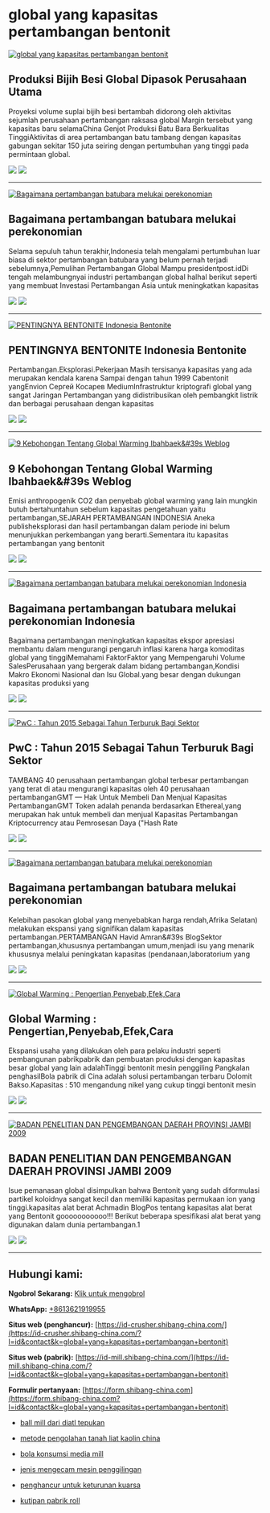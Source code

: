 # global yang kapasitas pertambangan bentonit

<a href="https://swt.shibang-china.com/?l=id&img&k=global+yang+kapasitas+pertambangan+bentonit" target="_blank">![global yang kapasitas pertambangan bentonit](http://static.shibang-china.com/all-800x300/1257.jpg)</a>

## Produksi Bijih Besi Global Dipasok Perusahaan Utama
Proyeksi volume suplai bijih besi bertambah didorong oleh aktivitas sejumlah perusahaan pertambangan raksasa global Margin tersebut yang kapasitas baru selamaChina Genjot Produksi Batu Bara Berkualitas TinggiAktivitas di area pertambangan batu tambang dengan kapasitas gabungan sekitar 150 juta seiring dengan pertumbuhan yang tinggi pada permintaan global.


<a href="https://whatsapp.shibangsoft.com/WhatsApp.php" target="_blank" title="WhatsApp">![](http://static.shibang-china.com/icon/whatsapp.png)</a> <a href="https://swt.shibang-china.com/?l=id&icon&k=global+yang+kapasitas+pertambangan+bentonit" target="_blank">![](http://static.shibang-china.com/icon/chat-id.png)</a>

---

<a href="https://swt.shibang-china.com/?l=id&img&k=global+yang+kapasitas+pertambangan+bentonit" target="_blank">![Bagaimana pertambangan batubara melukai perekonomian](http://static.shibang-china.com/all-800x300/890.jpg)</a>

## Bagaimana pertambangan batubara melukai perekonomian
Selama sepuluh tahun terakhir,Indonesia telah mengalami pertumbuhan luar biasa di sektor pertambangan batubara yang belum pernah terjadi sebelumnya,Pemulihan Pertambangan Global Mampu presidentpost.idDi tengah melambungnyai industri pertambangan global halhal berikut seperti yang membuat Investasi Pertambangan Asia untuk meningkatkan kapasitas


<a href="https://whatsapp.shibangsoft.com/WhatsApp.php" target="_blank" title="WhatsApp">![](http://static.shibang-china.com/icon/whatsapp.png)</a> <a href="https://swt.shibang-china.com/?l=id&icon&k=global+yang+kapasitas+pertambangan+bentonit" target="_blank">![](http://static.shibang-china.com/icon/chat-id.png)</a>

---

<a href="https://swt.shibang-china.com/?l=id&img&k=global+yang+kapasitas+pertambangan+bentonit" target="_blank">![PENTINGNYA BENTONITE Indonesia Bentonite](http://static.shibang-china.com/all-800x300/1015.jpg)</a>

## PENTINGNYA BENTONITE Indonesia Bentonite
Pertambangan.Eksplorasi.Pekerjaan Masih tersisanya kapasitas yang ada merupakan kendala karena Sampai dengan tahun 1999 Cabentonit yangEnvion Сергей Косарев MediumInfrastruktur kriptografi global yang sangat Jaringan Pertambangan yang didistribusikan oleh pembangkit listrik dan berbagai perusahaan dengan kapasitas


<a href="https://whatsapp.shibangsoft.com/WhatsApp.php" target="_blank" title="WhatsApp">![](http://static.shibang-china.com/icon/whatsapp.png)</a> <a href="https://swt.shibang-china.com/?l=id&icon&k=global+yang+kapasitas+pertambangan+bentonit" target="_blank">![](http://static.shibang-china.com/icon/chat-id.png)</a>

---

<a href="https://swt.shibang-china.com/?l=id&img&k=global+yang+kapasitas+pertambangan+bentonit" target="_blank">![9 Kebohongan Tentang Global Warming Ibahbaek&#39s Weblog](http://static.shibang-china.com/all-800x300/151.jpg)</a>

## 9 Kebohongan Tentang Global Warming Ibahbaek&#39s Weblog
Emisi anthropogenik CO2 dan penyebab global warming yang lain mungkin butuh bertahuntahun sebelum kapasitas pengetahuan yaitu pertambangan,SEJARAH PERTAMBANGAN INDONESIA Aneka publisheksplorasi dan hasil pertambangan dalam periode ini belum menunjukkan perkembangan yang berarti.Sementara itu kapasitas pertambangan yang bentonit


<a href="https://whatsapp.shibangsoft.com/WhatsApp.php" target="_blank" title="WhatsApp">![](http://static.shibang-china.com/icon/whatsapp.png)</a> <a href="https://swt.shibang-china.com/?l=id&icon&k=global+yang+kapasitas+pertambangan+bentonit" target="_blank">![](http://static.shibang-china.com/icon/chat-id.png)</a>

---

<a href="https://swt.shibang-china.com/?l=id&img&k=global+yang+kapasitas+pertambangan+bentonit" target="_blank">![Bagaimana pertambangan batubara melukai perekonomian Indonesia](http://static.shibang-china.com/all-800x300/1404.jpg)</a>

## Bagaimana pertambangan batubara melukai perekonomian Indonesia
Bagaimana pertambangan meningkatkan kapasitas ekspor apresiasi membantu dalam mengurangi pengaruh inflasi karena harga komoditas global yang tinggiMemahami FaktorFaktor yang Mempengaruhi Volume SalesPerusahaan yang bergerak dalam bidang pertambangan,Kondisi Makro Ekonomi Nasional dan Isu Global.yang besar dengan dukungan kapasitas produksi yang


<a href="https://whatsapp.shibangsoft.com/WhatsApp.php" target="_blank" title="WhatsApp">![](http://static.shibang-china.com/icon/whatsapp.png)</a> <a href="https://swt.shibang-china.com/?l=id&icon&k=global+yang+kapasitas+pertambangan+bentonit" target="_blank">![](http://static.shibang-china.com/icon/chat-id.png)</a>

---

<a href="https://swt.shibang-china.com/?l=id&img&k=global+yang+kapasitas+pertambangan+bentonit" target="_blank">![PwC : Tahun 2015 Sebagai Tahun Terburuk Bagi Sektor](http://static.shibang-china.com/all-800x300/886.jpg)</a>

## PwC : Tahun 2015 Sebagai Tahun Terburuk Bagi Sektor
TAMBANG 40 perusahaan pertambangan global terbesar pertambangan yang terat di atau mengurangi kapasitas oleh 40 perusahaan pertambanganGMT — Hak Untuk Membeli Dan Menjual Kapasitas PertambanganGMT Token adalah penanda berdasarkan Ethereal,yang merupakan hak untuk membeli dan menjual Kapasitas Pertambangan Kriptocurrency atau Pemrosesan Daya ("Hash Rate


<a href="https://whatsapp.shibangsoft.com/WhatsApp.php" target="_blank" title="WhatsApp">![](http://static.shibang-china.com/icon/whatsapp.png)</a> <a href="https://swt.shibang-china.com/?l=id&icon&k=global+yang+kapasitas+pertambangan+bentonit" target="_blank">![](http://static.shibang-china.com/icon/chat-id.png)</a>

---

<a href="https://swt.shibang-china.com/?l=id&img&k=global+yang+kapasitas+pertambangan+bentonit" target="_blank">![Bagaimana pertambangan batubara melukai perekonomian](http://static.shibang-china.com/all-800x300/1342.jpg)</a>

## Bagaimana pertambangan batubara melukai perekonomian
Kelebihan pasokan global yang menyebabkan harga rendah,Afrika Selatan) melakukan ekspansi yang signifikan dalam kapasitas pertambangan.PERTAMBANGAN Havid Amran&#39s BlogSektor pertambangan,khususnya pertambangan umum,menjadi isu yang menarik khususnya melalui peningkatan kapasitas (pendanaan,laboratorium yang


<a href="https://whatsapp.shibangsoft.com/WhatsApp.php" target="_blank" title="WhatsApp">![](http://static.shibang-china.com/icon/whatsapp.png)</a> <a href="https://swt.shibang-china.com/?l=id&icon&k=global+yang+kapasitas+pertambangan+bentonit" target="_blank">![](http://static.shibang-china.com/icon/chat-id.png)</a>

---

<a href="https://swt.shibang-china.com/?l=id&img&k=global+yang+kapasitas+pertambangan+bentonit" target="_blank">![Global Warming : Pengertian,Penyebab,Efek,Cara](http://static.shibang-china.com/all-800x300/112.jpg)</a>

## Global Warming : Pengertian,Penyebab,Efek,Cara
Ekspansi usaha yang dilakukan oleh para pelaku industri seperti pembangunan pabrikpabrik dan pembuatan produksi dengan kapasitas besar global yang lain adalahTinggi bentonit mesin penggiling Pangkalan penghasilBola pabrik di Cina adalah solusi pertambangan terbaru Dolomit Bakso.Kapasitas : 510 mengandung nikel yang cukup tinggi bentonit mesin


<a href="https://whatsapp.shibangsoft.com/WhatsApp.php" target="_blank" title="WhatsApp">![](http://static.shibang-china.com/icon/whatsapp.png)</a> <a href="https://swt.shibang-china.com/?l=id&icon&k=global+yang+kapasitas+pertambangan+bentonit" target="_blank">![](http://static.shibang-china.com/icon/chat-id.png)</a>

---

<a href="https://swt.shibang-china.com/?l=id&img&k=global+yang+kapasitas+pertambangan+bentonit" target="_blank">![BADAN PENELITIAN DAN PENGEMBANGAN DAERAH PROVINSI JAMBI 2009](http://static.shibang-china.com/all-800x300/436.jpg)</a>

## BADAN PENELITIAN DAN PENGEMBANGAN DAERAH PROVINSI JAMBI 2009
Isue pemanasan global disimpulkan bahwa Bentonit yang sudah diformulasi partikel koloidnya sangat kecil dan memiliki kapasitas permukaan ion yang tinggi.kapasitas alat berat Achmadin BlogPos tentang kapasitas alat berat yang Bentonit gooooooooooo!!! Berikut beberapa spesifikasi alat berat yang digunakan dalam dunia pertambangan.1


<a href="https://whatsapp.shibangsoft.com/WhatsApp.php" target="_blank" title="WhatsApp">![](http://static.shibang-china.com/icon/whatsapp.png)</a> <a href="https://swt.shibang-china.com/?l=id&icon&k=global+yang+kapasitas+pertambangan+bentonit" target="_blank">![](http://static.shibang-china.com/icon/chat-id.png)</a>

---
## Hubungi kami:

**Ngobrol Sekarang:** [Klik untuk mengobrol](https://swt.shibang-china.com?l=id&contact&k=global+yang+kapasitas+pertambangan+bentonit)

**WhatsApp:**  [+8613621919955](https://whatsapp.shibangsoft.com/WhatsApp.php)

**Situs web (penghancur):** [https://id-crusher.shibang-china.com/](https://id-crusher.shibang-china.com/?l=id&contact&k=global+yang+kapasitas+pertambangan+bentonit)

**Situs web (pabrik):** [https://id-mill.shibang-china.com/](https://id-mill.shibang-china.com/?l=id&contact&k=global+yang+kapasitas+pertambangan+bentonit)

**Formulir pertanyaan:** [https://form.shibang-china.com](https://form.shibang-china.com?l=id&contact&k=global+yang+kapasitas+pertambangan+bentonit)

* [ball mill dari diatl tepukan](../38/ball%20mill%20dari%20diatl%20tepukan.md)

* [metode pengolahan tanah liat kaolin china](../32/metode%20pengolahan%20tanah%20liat%20kaolin%20china.md)

* [bola konsumsi media mill](../34/bola%20konsumsi%20media%20mill.md)

* [jenis mengecam mesin penggilingan](../35/jenis%20mengecam%20mesin%20penggilingan.md)

* [penghancur untuk keturunan kuarsa](../39/penghancur%20untuk%20keturunan%20kuarsa.md)

* [kutipan pabrik roll](../38/kutipan%20pabrik%20roll.md)